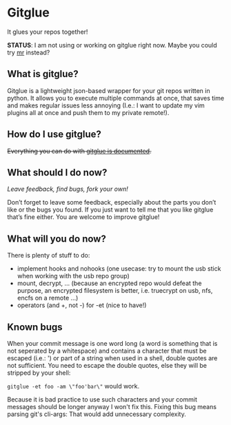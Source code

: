 Gitglue
=======
It glues your repos together!


**STATUS**: I am not using or working on gitglue right now. Maybe you could try [mr](https://joeyh.name/code/mr/) instead?


What is gitglue?
----------------
Gitglue is a lightweight json-based wrapper for your git repos written in python. It allows you to execute multiple commands at once, that saves time and makes regular issues less annoying (I.e.: I want to update my vim plugins all at once and push them to my private remote!).


How do I use gitglue?
---------------------
~~Everything you can do with [gitglue is documented](https://inktrap.org/code/gitglue-your-repos-together.html).~~


What should I do now?
---------------------
*Leave feedback, find bugs, fork your own!*

Don’t forget to leave some feedback, especially about the parts you don’t like or the bugs you found. If you just want to tell me that you like gitglue that’s fine either. You are welcome to improve gitglue!


What will you do now?
---------------------
There is plenty of stuff to do:

 - implement hooks and nohooks (one usecase: try to mount the usb stick when working with the usb repo group)
 - mount, decrypt, … (because an encrypted repo would defeat the purpose, an encrypted filesystem is better, i.e. truecrypt on usb, nfs, encfs on a remote …)
 - operators (and +, not -) for -et (nice to have!)

Known bugs
----------

When your commit message is one word long (a word is something that is not seperated by a whitespace) and contains a character that must be escaped (i.e.: ') or part of a string when used in a shell, double quotes are not sufficient. You need to escape the double quotes, else they will be stripped by your shell:

`gitglue -et foo -am \"foo'bar\"` would work.

Because it is bad practice to use such characters and your commit messages should be longer anyway I won't fix this. Fixing this bug means parsing git's cli-args: That would add unnecessary complexity.
